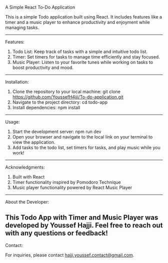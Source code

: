 A Simple React To-Do Application

This is a simple Todo application built using React. It includes features like a timer and a music player to enhance productivity and enjoyment while managing tasks.

------------------------------------------------------------------------------------------------------------------------------------------------

Features:

1. Todo List: Keep track of tasks with a simple and intuitive todo list.
2. Timer: Set timers for tasks to manage time efficiently and stay focused.
3. Music Player: Listen to your favorite tunes while working on tasks to boost productivity and mood.
------------------------------------------------------------------------------------------------------------------------------------------------

Installation:

1. Clone the repository to your local machine: git clone https://github.com/YoussefH4jji/To-do-application.git
2. Navigate to the project directory: cd todo-app
3. Install dependencies: npm install
------------------------------------------------------------------------------------------------------------------------------------------------

Usage:

1. Start the development server: npm run dev
2. Open your browser and navigate to the local link on your terminal to view the application.
3. Add tasks to the todo list, set timers for tasks, and play music while you work!
------------------------------------------------------------------------------------------------------------------------------------------------

Acknowledgments:

1. Built with React
2. Timer functionality inspired by Pomodoro Technique
3. Music player functionality powered by React Music Player
------------------------------------------------------------------------------------------------------------------------------------------------

About the Developer:

This Todo App with Timer and Music Player was developed by Youssef Hajji. Feel free to reach out with any questions or feedback!
------------------------------------------------------------------------------------------------------------------------------------------------

Contact:

For inquiries, please contact hajji.youssef.contact@gmail.com.






